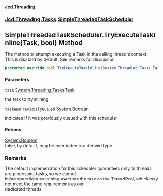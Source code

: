 #### [Jcd.Threading](index.md 'index')
### [Jcd.Threading.Tasks](Jcd.Threading.Tasks.md 'Jcd.Threading.Tasks').[SimpleThreadedTaskScheduler](Jcd.Threading.Tasks.SimpleThreadedTaskScheduler.md 'Jcd.Threading.Tasks.SimpleThreadedTaskScheduler')

## SimpleThreadedTaskScheduler.TryExecuteTaskInline(Task, bool) Method

The method to attempt executing a Task in the calling thread's context.  
This is disabled by default. See remarks for discussion.

```csharp
protected override bool TryExecuteTaskInline(System.Threading.Tasks.Task task, bool taskWasPreviouslyQueued);
```
#### Parameters

<a name='Jcd.Threading.Tasks.SimpleThreadedTaskScheduler.TryExecuteTaskInline(System.Threading.Tasks.Task,bool).task'></a>

`task` [System.Threading.Tasks.Task](https://docs.microsoft.com/en-us/dotnet/api/System.Threading.Tasks.Task 'System.Threading.Tasks.Task')

the task to try inlining

<a name='Jcd.Threading.Tasks.SimpleThreadedTaskScheduler.TryExecuteTaskInline(System.Threading.Tasks.Task,bool).taskWasPreviouslyQueued'></a>

`taskWasPreviouslyQueued` [System.Boolean](https://docs.microsoft.com/en-us/dotnet/api/System.Boolean 'System.Boolean')

indicates if it was previously queued with this scheduler

#### Returns
[System.Boolean](https://docs.microsoft.com/en-us/dotnet/api/System.Boolean 'System.Boolean')  
false, by default, may be overridden in a derived type.

### Remarks
The default implementation for this scheduler guarantees only its threads are processing tasks, so we cannot  
inline operations as inlining executes the task on the ThreadPool, which may not meet the same requirements as our  
dedicated threads.
